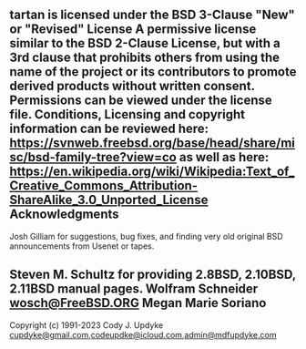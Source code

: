 tartan is licensed under the BSD 3-Clause "New" or "Revised" License
A permissive license similar to the BSD 2-Clause License, but with a 3rd clause that prohibits others from using the name of the project or its contributors to promote derived products without written consent.
Permissions can be viewed under the license file.
Conditions, Licensing and copyright information can be reviewed here: https://svnweb.freebsd.org/base/head/share/misc/bsd-family-tree?view=co
as well as here: https://en.wikipedia.org/wiki/Wikipedia:Text_of_Creative_Commons_Attribution-ShareAlike_3.0_Unported_License
Acknowledgments
---------------

Josh Gilliam for suggestions, bug fixes, and finding very old
original BSD announcements from Usenet or tapes.

Steven M. Schultz for providing 2.8BSD, 2.10BSD, 2.11BSD manual pages.
Wolfram Schneider <wosch@FreeBSD.ORG>
Megan Marie Soriano
--
Copyright (c) 1991-2023 Cody J. Updyke <cupdyke@gmail.com>,<codeupdke@icloud.com>,<admin@mdfupdyke.com>
